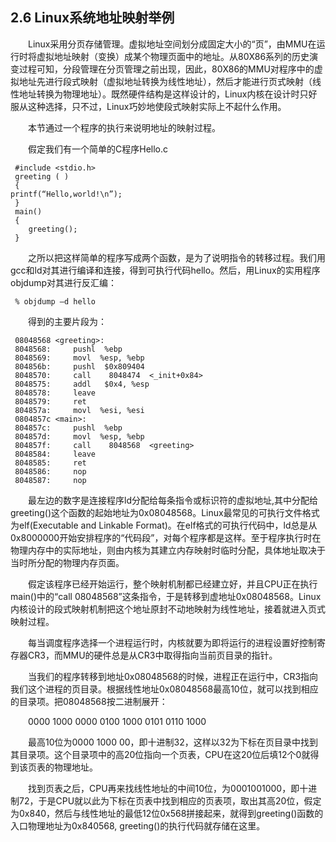 ## **2.6 Linux系统地址映射举例**

&emsp;&emsp;Linux采用分页存储管理。虚拟地址空间划分成固定大小的“页”，由MMU在运行时将虚拟地址映射（变换）成某个物理页面中的地址。从80X86系列的历史演变过程可知，分段管理在分页管理之前出现，因此，80X86的MMU对程序中的虚拟地址先进行段式映射（虚拟地址转换为线性地址），然后才能进行页式映射（线性地址转换为物理地址）。既然硬件结构是这样设计的，Linux内核在设计时只好服从这种选择，只不过，Linux巧妙地使段式映射实际上不起什么作用。

&emsp;&emsp;本节通过一个程序的执行来说明地址的映射过程。

&emsp;&emsp;假定我们有一个简单的C程序Hello.c

     #include <stdio.h>
     greeting ( )
     {
	printf(“Hello,world!\n”);
     }
     main()
     {
        greeting();
     }

&emsp;&emsp;之所以把这样简单的程序写成两个函数，是为了说明指令的转移过程。我们用gcc和ld对其进行编译和连接，得到可执行代码hello。然后，用Linux的实用程序objdump对其进行反汇编：

     % objdump –d hello

&emsp;&emsp;得到的主要片段为：

     08048568 <greeting>:
     8048568:     pushl  %ebp
     8048569:     movl  %esp, %ebp
     804856b:     pushl  $0x809404
     8048570:     call    8048474  <_init+0x84>
     8048575:     addl   $0x4, %esp
     8048578:     leave
     8048579:     ret
     804857a:     movl  %esi, %esi
     0804857c <main>:
     804857c:     pushl  %ebp
     804857d:     movl  %esp, %ebp
     804857f:     call    8048568  <greeting>
     8048584:     leave
     8048585:     ret
     8048586:     nop
     8048587:     nop

&emsp;&emsp;最左边的数字是连接程序ld分配给每条指令或标识符的虚拟地址,其中分配给greeting()这个函数的起始地址为0x08048568。Linux最常见的可执行文件格式为elf(Executable and Linkable Format)。在elf格式的可执行代码中，ld总是从0x8000000开始安排程序的“代码段”，对每个程序都是这样。至于程序执行时在物理内存中的实际地址，则由内核为其建立内存映射时临时分配，具体地址取决于当时所分配的物理内存页面。

&emsp;&emsp;假定该程序已经开始运行，整个映射机制都已经建立好，并且CPU正在执行main()中的“call 08048568”这条指令，于是转移到虚地址0x08048568。Linux内核设计的段式映射机制把这个地址原封不动地映射为线性地址，接着就进入页式映射过程。

&emsp;&emsp;每当调度程序选择一个进程运行时，内核就要为即将运行的进程设置好控制寄存器CR3，而MMU的硬件总是从CR3中取得指向当前页目录的指针。

&emsp;&emsp;当我们的程序转移到地址0x08048568的时候，进程正在运行中，CR3指向我们这个进程的页目录。根据线性地址0x08048568最高10位，就可以找到相应的目录项。把08048568按二进制展开：

&emsp;&emsp;0000 1000 0000 0100 1000 0101 0110 1000

&emsp;&emsp;最高10位为0000 1000 00，即十进制32，这样以32为下标在页目录中找到其目录项。这个目录项中的高20位指向一个页表，CPU在这20位后填12个0就得到该页表的物理地址。

&emsp;&emsp;找到页表之后，CPU再来找线性地址的中间10位，为0001001000，即十进制72，于是CPU就以此为下标在页表中找到相应的页表项，取出其高20位，假定为0x840，然后与线性地址的最低12位0x568拼接起来，就得到greeting()函数的入口物理地址为0x840568, greeting()的执行代码就存储在这里。

